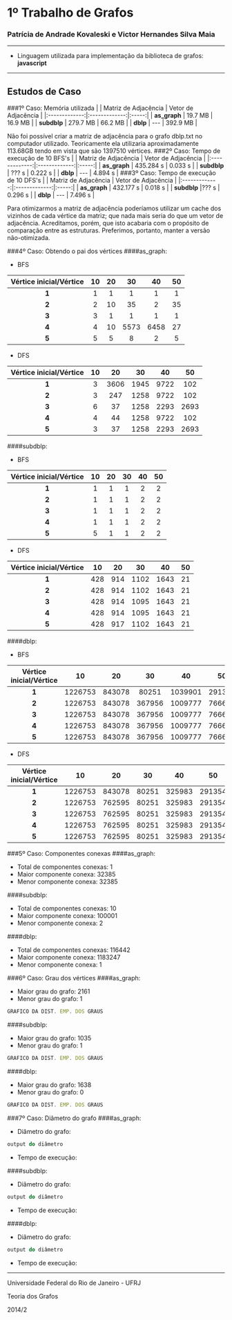 1º Trabalho de Grafos
=========
### Patrícia de Andrade Kovaleski e Victor Hernandes Silva Maia
___
* Linguagem utilizada para implementação da biblioteca de grafos: __javascript__
___

Estudos de Caso
---
###1º Caso: Memória utilizada
|               | Matriz de Adjacência | Vetor de Adjacência |
|:-------------:|:-------------:|:-----:|
| __as_graph__  | 19.7 MB | 16.9 MB |
| __subdblp__   | 279.7 MB | 66.2 MB |
| __dblp__      | --- | 392.9 MB |

Não foi possível criar a matriz de adjacência para o grafo dblp.txt no computador utilizado. Teoricamente ela utilizaria aproximadamente 113.68GB tendo em vista que são 1397510 vértices.
###2º Caso: Tempo de execução de 10 BFS's
|               | Matriz de Adjacência | Vetor de Adjacência |
|:-------------:|:-------------:|:-----:|
| __as_graph__  | 435.284 s | 0.033 s |
| __subdblp__   | ??? s | 0.222 s |
| __dblp__      | --- | 4.894 s | 
###3º Caso: Tempo de execução de 10 DFS's
|               | Matriz de Adjacência | Vetor de Adjacência |
|:-------------:|:-------------:|:-----:|
| __as_graph__  | 432.177 s | 0.018 s |
| __subdblp__   |??? s | 0.296 s |
| __dblp__      | --- | 7.496 s | 

Para otimizarmos a matriz de adjacência poderíamos utilizar um cache dos vizinhos de cada vértice da matriz; que nada mais seria do que um vetor de adjacência. Acreditamos, porém, que isto acabaria com o propósito de comparação entre as estruturas. Preferimos, portanto, manter a versão não-otimizada. 

###4º Caso: Obtendo o pai dos vértices
####as_graph:
- BFS

|Vértice inicial/Vértice|  10  |  20  |  30  |  40  |  50  |
|:---------------------:|:----:|:----:|:----:|:----:|:----:|
| __1__                 | 1 | 1 | 1 | 1 | 1 |
| __2__                 | 2 | 10 | 35 | 2 | 35 |
| __3__                 | 3 | 1 | 1 | 1 | 1 | 
| __4__                 | 4 | 10 | 5573 | 6458 | 27 | 
| __5__                 | 5 | 5 | 8 | 2 | 5 | 

- DFS

|Vértice inicial/Vértice|  10  |  20  |  30  |  40  |  50  |
|:---------------------:|:----:|:----:|:----:|:----:|:----:|
| __1__                 | 3 | 3606 | 1945 | 9722 | 102 |
| __2__                 | 3 | 247 | 1258 | 9722 | 102 |
| __3__                 | 6 | 37 | 1258 | 2293 | 2693 | 
| __4__                 | 4 | 44 | 1258 | 9722 | 102 | 
| __5__                 | 3 | 37 | 1258 | 2293 | 2693 | 

####subdblp:
- BFS

|Vértice inicial/Vértice|  10  |  20  |  30  |  40  |  50  |
|:---------------------:|:----:|:----:|:----:|:----:|:----:|
| __1__                 | 1 | 1 | 1 | 2 | 2 |
| __2__                 | 1 | 1 | 1 | 2 | 2 |
| __3__                 | 1 | 1 | 1 | 2 | 2 | 
| __4__                 | 1 | 1 | 1 | 2 | 2 | 
| __5__                 | 5 | 1 | 1 | 2 | 2 | 

- DFS

|Vértice inicial/Vértice|  10  |  20  |  30  |  40  |  50  |
|:---------------------:|:----:|:----:|:----:|:----:|:----:|
| __1__                 | 428 | 914 | 1102 | 1643 | 21 |
| __2__                 | 428 | 914 | 1102 | 1643 | 21 |
| __3__                 | 428 | 914 | 1095 | 1643 | 21 | 
| __4__                 | 428 | 914 | 1095 | 1643 | 21 | 
| __5__                 | 428 | 917 | 1102 | 1643 | 21 | 

####dblp:
- BFS

|Vértice inicial/Vértice|  10  |  20  |  30  |  40  |  50  |
|:---------------------:|:----:|:----:|:----:|:----:|:----:|
| __1__ | 1226753 | 843078 | 80251 | 1039901 | 291354 |
| __2__ | 1226753 | 843078 | 367956 | 1009777 | 766662 |
| __3__ | 1226753 | 843078 | 367956 | 1009777 | 766662 |
| __4__ | 1226753 | 843078 | 367956 | 1009777 | 766662 |
| __5__ | 1226753 | 843078 | 367956 | 1009777 | 766662 |

- DFS

|Vértice inicial/Vértice|  10  |  20  |  30  |  40  |  50  |
|:---------------------:|:----:|:----:|:----:|:----:|:----:|
| __1__ | 1226753 | 843078 | 80251 | 325983 | 291354 |
| __2__ | 1226753 | 762595 | 80251 | 325983 | 291354 |
| __3__ | 1226753 | 762595 | 80251 | 325983 | 291354 |
| __4__ | 1226753 | 762595 | 80251 | 325983 | 291354 |
| __5__ | 1226753 | 762595 | 80251 | 325983 | 291354 |


###5º Caso: Componentes conexas
####as_graph:
- Total de componentes conexas: 1
- Maior componente conexa: 32385 
- Menor componente conexa: 32385


####subdblp:
- Total de componentes conexas: 10
- Maior componente conexa: 100001
- Menor componente conexa: 2


####dblp:
- Total de componentes conexas: 116442
- Maior componente conexa: 1183247
- Menor componente conexa: 1


###6º Caso: Grau dos vértices
####as_graph:
- Maior grau do grafo: 2161
- Menor grau do grafo: 1
```javascript
GRAFICO DA DIST. EMP. DOS GRAUS
```

####subdblp:
- Maior grau do grafo: 1035
- Menor grau do grafo: 1
```javascript
GRAFICO DA DIST. EMP. DOS GRAUS
```

####dblp:
- Maior grau do grafo: 1638
- Menor grau do grafo: 0
```javascript
GRAFICO DA DIST. EMP. DOS GRAUS
```


###7º Caso: Diâmetro do grafo
####as_graph:
- Diâmetro do grafo:
```javascript
output do diâmetro
```
- Tempo de execução:

####subdblp:
- Diâmetro do grafo:
```javascript
output do diâmetro
```
- Tempo de execução:

####dblp:
- Diâmetro do grafo:
```javascript
output do diâmetro
```
- Tempo de execução:



___
Universidade Federal do Rio de Janeiro - UFRJ

Teoria dos Grafos

2014/2







